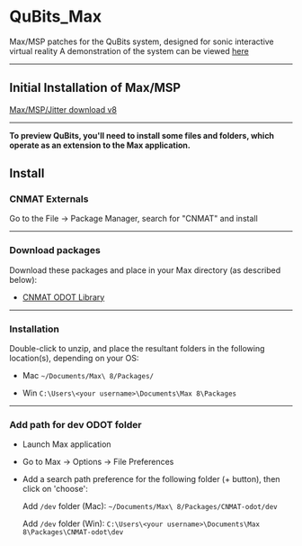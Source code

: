 # QuBits_Max
Max/MSP patches for the QuBits system, designed for sonic interactive virtual reality
A demonstration of the system can be viewed [here](https://www.youtube.com/watch?v=o8-Jf9G6QU8&t=270s)

---

## Initial Installation of Max/MSP

[Max/MSP/Jitter download v8](https://cycling74.com/downloads)

---
**To preview QuBits, you'll need to install some files and folders, which operate as an extension to the Max application.**

## Install

### CNMAT Externals

Go to the File -> Package Manager, search for "CNMAT" and install

---

### Download packages
Download these packages and place in your Max directory (as described below):

- [CNMAT ODOT Library](https://github.com/CNMAT/CNMAT-odot/releases/tag/v1.2-20_beta_3.2)

---
### Installation
Double-click to unzip, and place the resultant folders in the following location(s), depending on your OS:

- Mac `~/Documents/Max\ 8/Packages/`

- Win `C:\Users\<your username>\Documents\Max 8\Packages`

---

### Add path for dev ODOT folder

- Launch Max application
- Go to Max -> Options -> File Preferences
- Add a search path preference for the following folder (+ button), then click on 'choose':

    Add `/dev` folder (Mac): `~/Documents/Max\ 8/Packages/CNMAT-odot/dev`

    Add `/dev` folder (Win): `C:\Users\<your username>\Documents\Max 8\Packages\CNMAT-odot\dev`
